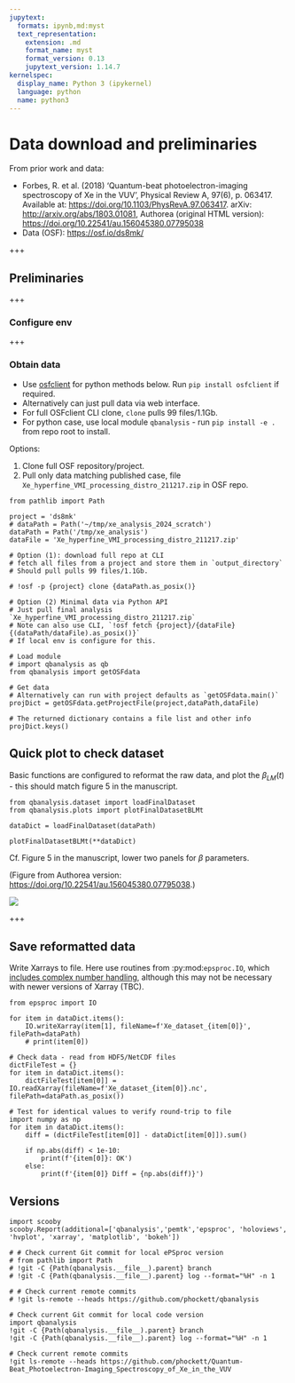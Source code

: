 ```yaml
---
jupytext:
  formats: ipynb,md:myst
  text_representation:
    extension: .md
    format_name: myst
    format_version: 0.13
    jupytext_version: 1.14.7
kernelspec:
  display_name: Python 3 (ipykernel)
  language: python
  name: python3
---
```


# Data download and preliminaries

From prior work and data:

- Forbes, R. et al. (2018) ‘Quantum-beat photoelectron-imaging spectroscopy of Xe in the VUV’, Physical Review A, 97(6), p. 063417. Available at: https://doi.org/10.1103/PhysRevA.97.063417. arXiv: http://arxiv.org/abs/1803.01081, Authorea (original HTML version): https://doi.org/10.22541/au.156045380.07795038
- Data (OSF): https://osf.io/ds8mk/

+++

## Preliminaries

+++

### Configure env

+++

### Obtain data

- Use [osfclient](https://github.com/osfclient/osfclient) for python methods below. Run `pip install osfclient` if required.
- Alternatively can just pull data via web interface.
- For full OSFclient CLI clone, `clone` pulls 99 files/1.1Gb.
- For python case, use local module `qbanalysis` - run `pip install -e .` from repo root to install.

Options:

1. Clone full OSF repository/project.
2. Pull only data matching published case, file  `Xe_hyperfine_VMI_processing_distro_211217.zip` in OSF repo.

```{code-cell} ipython3
from pathlib import Path

project = 'ds8mk'
# dataPath = Path('~/tmp/xe_analysis_2024_scratch')
dataPath = Path('/tmp/xe_analysis')
dataFile = 'Xe_hyperfine_VMI_processing_distro_211217.zip'
```

```{code-cell} ipython3
# Option (1): download full repo at CLI
# fetch all files from a project and store them in `output_directory`
# Should pull pulls 99 files/1.1Gb.

# !osf -p {project} clone {dataPath.as_posix()}
```

```{code-cell} ipython3
# Option (2) Minimal data via Python API
# Just pull final analysis `Xe_hyperfine_VMI_processing_distro_211217.zip`
# Note can also use CLI, `!osf fetch {project}/{dataFile} {(dataPath/dataFile).as_posix()}`
# If local env is configure for this.

# Load module
# import qbanalysis as qb
from qbanalysis import getOSFdata

# Get data
# Alternatively can run with project defaults as `getOSFdata.main()`
projDict = getOSFdata.getProjectFile(project,dataPath,dataFile)
```

```{code-cell} ipython3
# The returned dictionary contains a file list and other info
projDict.keys()
```

## Quick plot to check dataset

Basic functions are configured to reformat the raw data, and plot the $\beta_{LM}(t)$ - this should match figure 5 in the manuscript.

```{code-cell} ipython3
from qbanalysis.dataset import loadFinalDataset
from qbanalysis.plots import plotFinalDatasetBLMt
```

```{code-cell} ipython3
dataDict = loadFinalDataset(dataPath)
```

```{code-cell} ipython3
plotFinalDatasetBLMt(**dataDict)
```

Cf. Figure 5 in the manuscript, lower two panels for $\beta$ parameters.

(Figure from Authorea version: https://doi.org/10.22541/au.156045380.07795038.)

<img src="https://www.authorea.com/users/71114/articles/188337/master/file/figures/image/Xe_hyperfine_ROIs_3up_rough_260218-01.png" />

+++

## Save reformatted data

Write Xarrays to file. Here use routines from :py:mod:`epsproc.IO`, which [includes complex number handling](https://epsproc.readthedocs.io/en/latest/dataStructures/ePSproc_dataStructures_demo_070622.html#Basic-data-IO-(Xarray-data-file-read/write)), although this may not be necessary with newer versions of Xarray (TBC).

```{code-cell} ipython3
from epsproc import IO

for item in dataDict.items():
    IO.writeXarray(item[1], fileName=f'Xe_dataset_{item[0]}', filePath=dataPath)
    # print(item[0])
```

```{code-cell} ipython3
# Check data - read from HDF5/NetCDF files
dictFileTest = {}
for item in dataDict.items():
    dictFileTest[item[0]] = IO.readXarray(fileName=f'Xe_dataset_{item[0]}.nc', filePath=dataPath.as_posix())
```

```{code-cell} ipython3
# Test for identical values to verify round-trip to file
import numpy as np
for item in dataDict.items():
    diff = (dictFileTest[item[0]] - dataDict[item[0]]).sum()
    
    if np.abs(diff) < 1e-10:
        print(f'{item[0]}: OK')
    else:
        print(f'{item[0]} Diff = {np.abs(diff)}')
```

## Versions

```{code-cell} ipython3
import scooby
scooby.Report(additional=['qbanalysis','pemtk','epsproc', 'holoviews', 'hvplot', 'xarray', 'matplotlib', 'bokeh'])
```

```{code-cell} ipython3
# # Check current Git commit for local ePSproc version
# from pathlib import Path
# !git -C {Path(qbanalysis.__file__).parent} branch
# !git -C {Path(qbanalysis.__file__).parent} log --format="%H" -n 1
```

```{code-cell} ipython3
# # Check current remote commits
# !git ls-remote --heads https://github.com/phockett/qbanalysis
```

```{code-cell} ipython3
# Check current Git commit for local code version
import qbanalysis
!git -C {Path(qbanalysis.__file__).parent} branch
!git -C {Path(qbanalysis.__file__).parent} log --format="%H" -n 1
```

```{code-cell} ipython3
# Check current remote commits
!git ls-remote --heads https://github.com/phockett/Quantum-Beat_Photoelectron-Imaging_Spectroscopy_of_Xe_in_the_VUV
```
